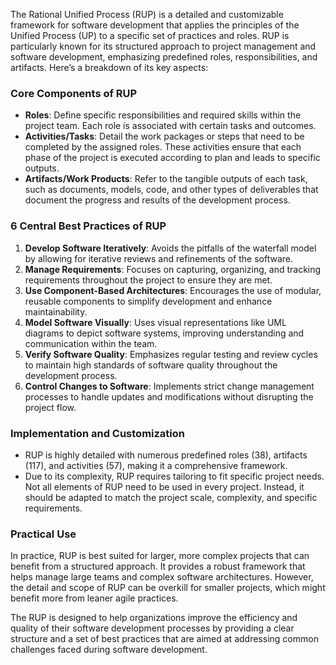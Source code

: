 The Rational Unified Process (RUP) is a detailed and customizable framework for software development that applies the principles of the Unified Process (UP) to a specific set of practices and roles. RUP is particularly known for its structured approach to project management and software development, emphasizing predefined roles, responsibilities, and artifacts. Here’s a breakdown of its key aspects:
### Core Components of RUP
- **Roles**: Define specific responsibilities and required skills within the project team. Each role is associated with certain tasks and outcomes.
- **Activities/Tasks**: Detail the work packages or steps that need to be completed by the assigned roles. These activities ensure that each phase of the project is executed according to plan and leads to specific outputs.
- **Artifacts/Work Products**: Refer to the tangible outputs of each task, such as documents, models, code, and other types of deliverables that document the progress and results of the development process.
### 6 Central Best Practices of RUP
1. **Develop Software Iteratively**: Avoids the pitfalls of the waterfall model by allowing for iterative reviews and refinements of the software.
2. **Manage Requirements**: Focuses on capturing, organizing, and tracking requirements throughout the project to ensure they are met.
3. **Use Component-Based Architectures**: Encourages the use of modular, reusable components to simplify development and enhance maintainability.
4. **Model Software Visually**: Uses visual representations like UML diagrams to depict software systems, improving understanding and communication within the team.
5. **Verify Software Quality**: Emphasizes regular testing and review cycles to maintain high standards of software quality throughout the development process.
6. **Control Changes to Software**: Implements strict change management processes to handle updates and modifications without disrupting the project flow.
### Implementation and Customization
- RUP is highly detailed with numerous predefined roles (38), artifacts (117), and activities (57), making it a comprehensive framework.
- Due to its complexity, RUP requires tailoring to fit specific project needs. Not all elements of RUP need to be used in every project. Instead, it should be adapted to match the project scale, complexity, and specific requirements.
### Practical Use
In practice, RUP is best suited for larger, more complex projects that can benefit from a structured approach. It provides a robust framework that helps manage large teams and complex software architectures. However, the detail and scope of RUP can be overkill for smaller projects, which might benefit more from leaner agile practices.

The RUP is designed to help organizations improve the efficiency and quality of their software development processes by providing a clear structure and a set of best practices that are aimed at addressing common challenges faced during software development.